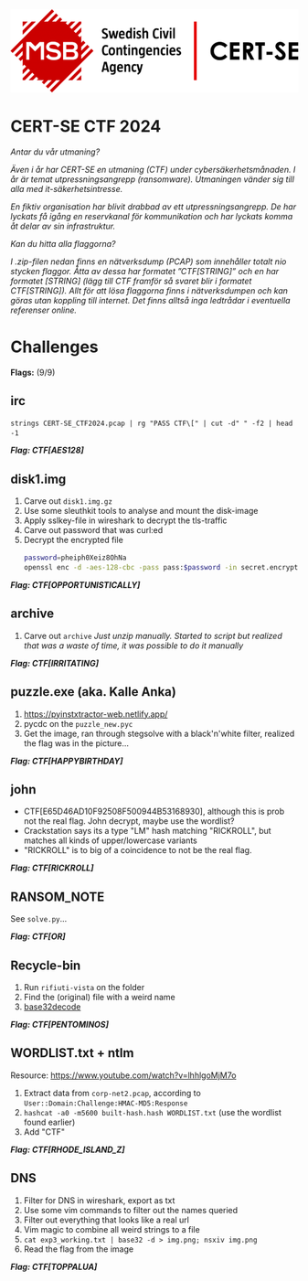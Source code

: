 ![logo](logo.png)

# CERT-SE CTF 2024
*Antar du vår utmaning?*

*Även i år har CERT-SE en utmaning (CTF) under cybersäkerhetsmånaden. I år är temat utpressningsangrepp (ransomware). Utmaningen vänder sig till alla med it-säkerhetsintresse.*

*<scenario>*
*En fiktiv organisation har blivit drabbad av ett utpressningsangrepp. De har lyckats få igång en reservkanal för kommunikation och har lyckats komma åt delar av sin infrastruktur.*

*Kan du hitta alla flaggorna?*
*</scenario>*

*I .zip-filen nedan finns en nätverksdump (PCAP) som innehåller totalt nio stycken flaggor. Åtta av dessa har formatet ”CTF[STRING]” och en har formatet [STRING] (lägg till CTF framför så svaret blir i formatet CTF[STRING]). Allt för att lösa flaggorna finns i nätverksdumpen och kan göras utan koppling till internet. Det finns alltså inga ledtrådar i eventuella referenser online.*


# Challenges

**Flags:** (9/9)

## irc
`strings CERT-SE_CTF2024.pcap | rg "PASS CTF\[" | cut -d" " -f2 | head -1`

***Flag: CTF[AES128]***


## disk1.img
1. Carve out `disk1.img.gz`
2. Use some sleuthkit tools to analyse and mount the disk-image
3. Apply sslkey-file in wireshark to decrypt the tls-traffic
4. Carve out password that was curl:ed
5. Decrypt the encrypted file
    ```bash
    password=pheiph0Xeiz8OhNa
    openssl enc -d -aes-128-cbc -pass pass:$password -in secret.encrypted -out secret
    ```

***Flag: CTF[OPPORTUNISTICALLY]***


## archive
1. Carve out `archive`
*Just unzip manually. Started to script but realized that was a waste of time, it was possible to do it manually*

***Flag: CTF[IRRITATING]***


## puzzle.exe (aka. Kalle Anka)
1. https://pyinstxtractor-web.netlify.app/
2. pycdc on the `puzzle_new.pyc`
3. Get the image, ran through stegsolve with a black'n'white filter, realized the flag was in the picture...

***Flag: CTF[HAPPYBIRTHDAY]***


## john
- CTF[E65D46AD10F92508F500944B53168930], although this is prob not the real flag. John decrypt, maybe use the wordlist?
- Crackstation says its a type "LM" hash matching "RICKROLL", but matches all kinds of upper/lowercase variants
- "RICKROLL" is to big of a coincidence to not be the real flag.

***Flag: CTF[RICKROLL]***


## RANSOM_NOTE
See `solve.py`...

***Flag: CTF[OR]***


## Recycle-bin
1. Run `rifiuti-vista` on the folder
2. Find the (original) file with a weird name
3. [base32decode](https://cyberchef.org/#recipe=Remove_null_bytes()From_Base32('A-Z2-7%3D',false)&input=SU5LRU1XMlFJVkhGSVQyTkpGSEU2VTI1)

***Flag: CTF[PENTOMINOS]***


## WORDLIST.txt + ntlm
Resource: https://www.youtube.com/watch?v=lhhlgoMjM7o
1. Extract data from `corp-net2.pcap`, according to `User::Domain:Challenge:HMAC-MD5:Response`
2. `hashcat -a0 -m5600 built-hash.hash WORDLIST.txt` (use the wordlist found earlier)
3. Add "CTF"

***Flag: CTF[RHODE_ISLAND_Z]***


## DNS
1. Filter for DNS in wireshark, export as txt
2. Use some vim commands to filter out the names queried
3. Filter out everything that looks like a real url
4. Vim magic to combine all weird strings to a file
5. `cat exp3_working.txt | base32 -d > img.png; nsxiv img.png`
6. Read the flag from the image

***Flag: CTF[TOPPALUA]***
